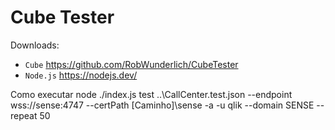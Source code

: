 # Cube Tester
Downloads:
* `Cube` https://github.com/RobWunderlich/CubeTester
* `Node.js` https://nodejs.dev/

Como executar
node ./index.js test ..\CallCenter.test.json --endpoint wss://sense:4747 --certPath [Caminho]\sense -a <id da app> -u qlik --domain SENSE  --repeat 50

